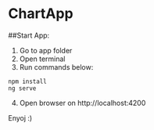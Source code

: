 # ChartApp

##Start App:
1) Go to app folder
2) Open terminal
3) Run commands below: 
```
npm install
ng serve
```
4) Open browser on http://localhost:4200

Enyoj :)